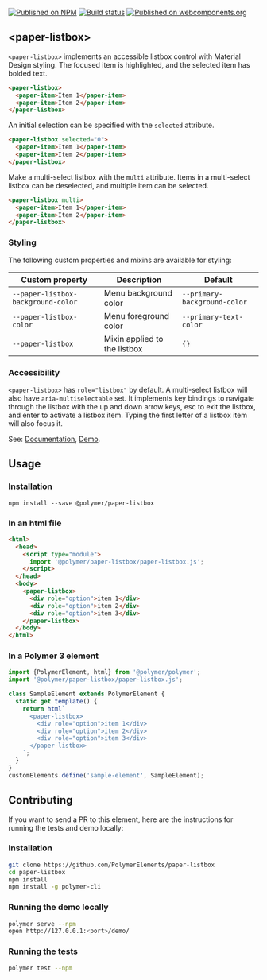 [![Published on NPM](https://img.shields.io/npm/v/@polymer/paper-listbox.svg)](https://www.npmjs.com/package/@polymer/paper-listbox)
[![Build status](https://travis-ci.org/PolymerElements/paper-listbox.svg?branch=master)](https://travis-ci.org/PolymerElements/paper-listbox)
[![Published on webcomponents.org](https://img.shields.io/badge/webcomponents.org-published-blue.svg)](https://webcomponents.org/element/@polymer/paper-listbox)

## &lt;paper-listbox&gt;
`<paper-listbox>` implements an accessible listbox control with Material Design styling. The focused item
is highlighted, and the selected item has bolded text.

```html
<paper-listbox>
  <paper-item>Item 1</paper-item>
  <paper-item>Item 2</paper-item>
</paper-listbox>
```

An initial selection can be specified with the `selected` attribute.

```html
<paper-listbox selected="0">
  <paper-item>Item 1</paper-item>
  <paper-item>Item 2</paper-item>
</paper-listbox>
```

Make a multi-select listbox with the `multi` attribute. Items in a multi-select listbox can be deselected,
and multiple item can be selected.

```html
<paper-listbox multi>
  <paper-item>Item 1</paper-item>
  <paper-item>Item 2</paper-item>
</paper-listbox>
```

### Styling

The following custom properties and mixins are available for styling:

| Custom property | Description | Default |
| --- | --- | --- |
| `--paper-listbox-background-color` | Menu background color | `--primary-background-color` |
| `--paper-listbox-color` | Menu foreground color | `--primary-text-color` |
| `--paper-listbox` | Mixin applied to the listbox | `{}` |

### Accessibility

`<paper-listbox>` has `role="listbox"` by default. A multi-select listbox will also have
`aria-multiselectable` set. It implements key bindings to navigate through the listbox with the up and
down arrow keys, esc to exit the listbox, and enter to activate a listbox item. Typing the first letter
of a listbox item will also focus it.

See: [Documentation](https://www.webcomponents.org/element/@polymer/paper-listbox),
  [Demo](https://www.webcomponents.org/element/@polymer/paper-listbox/demo/demo/index.html).

## Usage

### Installation
```
npm install --save @polymer/paper-listbox
```

### In an html file
```html
<html>
  <head>
    <script type="module">
      import '@polymer/paper-listbox/paper-listbox.js';
    </script>
  </head>
  <body>
    <paper-listbox>
      <div role="option">item 1</div>
      <div role="option">item 2</div>
      <div role="option">item 3</div>
    </paper-listbox>
  </body>
</html>
```
### In a Polymer 3 element
```js
import {PolymerElement, html} from '@polymer/polymer';
import '@polymer/paper-listbox/paper-listbox.js';

class SampleElement extends PolymerElement {
  static get template() {
    return html`
      <paper-listbox>
        <div role="option">item 1</div>
        <div role="option">item 2</div>
        <div role="option">item 3</div>
      </paper-listbox>
    `;
  }
}
customElements.define('sample-element', SampleElement);
```

## Contributing
If you want to send a PR to this element, here are
the instructions for running the tests and demo locally:

### Installation
```sh
git clone https://github.com/PolymerElements/paper-listbox
cd paper-listbox
npm install
npm install -g polymer-cli
```

### Running the demo locally
```sh
polymer serve --npm
open http://127.0.0.1:<port>/demo/
```

### Running the tests
```sh
polymer test --npm
```
